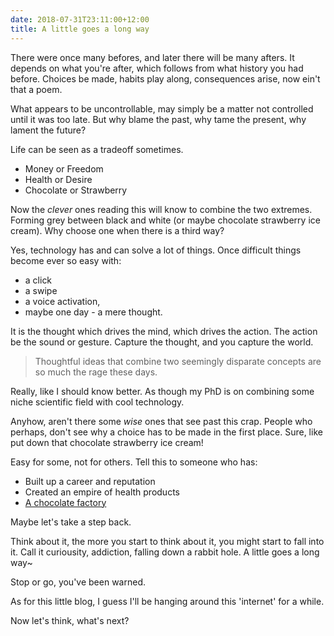 ```yaml
---
date: 2018-07-31T23:11:00+12:00
title: A little goes a long way
---
```


There were once many befores, and later there will be many afters.
It depends on what you're after, which follows from what history you had before.
Choices be made, habits play along, consequences arise, now ein't that a poem.

What appears to be uncontrollable, may simply be a matter not controlled until it was too late.
But why blame the past, why tame the present, why lament the future?

Life can be seen as a tradeoff sometimes.

- Money or Freedom
- Health or Desire
- Chocolate or Strawberry

Now the *clever* ones reading this will know to combine the two extremes.
Forming grey between black and white (or maybe chocolate strawberry ice cream).
Why choose one when there is a third way?

Yes, technology has and can solve a lot of things.
Once difficult things become ever so easy with:

- a click
- a swipe
- a voice activation,
- maybe one day - a mere thought.

It is the thought which drives the mind, which drives the action.
The action be the sound or gesture.
Capture the thought, and you capture the world.

> Thoughtful ideas that combine two seemingly disparate concepts are so much the rage these days.

Really, like I should know better.
As though my PhD is on combining some niche scientific field with cool technology.

Anyhow, aren't there some *wise* ones that see past this crap.
People who perhaps, don't see why a choice has to be made in the first place.
Sure, like put down that chocolate strawberry ice cream!

Easy for some, not for others.
Tell this to someone who has:

- Built up a career and reputation
- Created an empire of health products
- [A chocolate factory](https://en.wikipedia.org/wiki/Willy_Wonka_%26_the_Chocolate_Factory)

Maybe let's take a step back.

Think about it, the more you start to think about it, you might start to fall into it.
Call it curiousity, addiction, falling down a rabbit hole.
A little goes a long way~

Stop or go, you've been warned.

As for this little blog, I guess I'll be hanging around this 'internet' for a while.

Now let's think, what's next?
